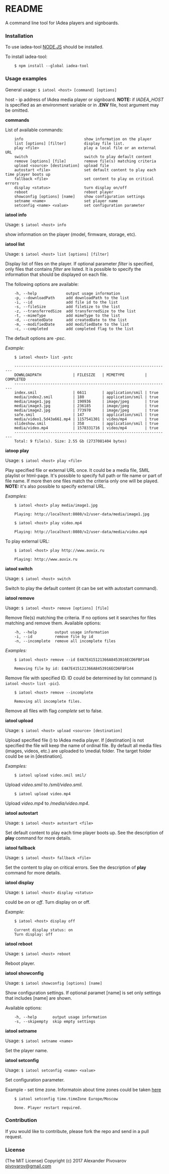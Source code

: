 # README #

A command line tool for IAdea players and signboards.

### Installation ###
To use iadea-tool [NODE.JS](https://nodejs.org/) should be installed.

To install iadea-tool:
```
    $ npm install --global iadea-tool
```

### Usage examples ###
General usage: ```$ iatool <host> [command] [options]```

host - ip address of IAdea media player or signboard. 
**NOTE:** if *IADEA_HOST* is specified as an environment variable or in **.ENV** file, host argument may be omitted.

**commands**

List of available commands:
```
    info                           show information on the player
    list [options] [filter]        display file list.
    play <file>                    play a local file or an external URL
    switch                         switch to play default content 
    remove [options] [file]        remove file(s) matching criteria
    upload <source> [destination]  upload file
    autostart <file>               set default content to play each time player boots up 
    fallback <file>                set content to play on critical errors 
    display <status>               turn display on/off
    reboot                         reboot player
    showconfig [options] [name]    show configuration settings
    setname <name>                 set player name
    setconfig <name> <value>       set configuration parameter
```

**iatool info**

Usage: ```$ iatool <host> info```

show information on the player (model, firmware, storage, etc).

**iatool list**

Usage: ```$ iatool <host> list [options] [filter]```

Display list of files on the player. If optional parameter *filter* is specified, only files that contains *filter* are listed.
It is possible to specify the information that should be displayed on each file.

The following options are available:

```  
    -h, --help             output usage information
    -p, --downloadPath     add downloadPath to the list
    -i, --id               add file id to the list
    -s, --fileSize         add fileSize to the list
    -z, --transferredSize  add transferredSize to the list
    -t, --mimeType         add mimeType to the list
    -d, --createdDate      add createdDate to the list
    -m, --modifiedDate     add modifiedDate to the list
    -c, --completed        add completed flag to the list
```

The default options are *-psc*.

*Example:*
```
    $ iatool <host> list -pstc
    
    ---------------------------------------------------------------------
    DOWNLOADPATH              | FILESIZE   | MIMETYPE         | COMPLETED
    ---------------------------------------------------------------------
    index.smil                | 6611       | application/smil | true     
    media/index2.smil         | 180        | application/smil | true     
    media/image1.jpg          | 190936     | image/jpeg       | true     
    media/image3.jpg          | 236185     | image/jpeg       | true     
    media/image2.jpg          | 773970     | image/jpeg       | true     
    safe.smil                 | 147        | application/smil | true     
    media/video1.5d43a661.mp4 | 1157541301 | video/mp4        | true     
    slideshow.smil            | 358        | application/smil | true     
    media/video.mp4           | 1578331716 | video/mp4        | true     
    ---------------------------------------------------------------------
    Total: 9 file(s). Size: 2.55 Gb (2737081404 bytes)
```

**iatoop play**

Usage: ```$ iatool <host> play <file>```

Play specified file or external URL once. It could be a media file, SMIL playlist or html-page.
It's possible to specify full path or file name or part of file name. 
If more then one files match the criteria only one will be played.
**NOTE:** it's also possible to specify external URL.

*Examples:*

```
    $ iatool <host> play media/image1.jpg
    
    Playing: http://localhost:8080/v2/user-data/media/image1.jpg
```

```
    $ iatool <host> play video.mp4
    
    Playing: http://localhost:8080/v2/user-data/media/video.mp4
```

To play external URL:

```
    $ iatool <host> play http://www.auvix.ru
    
    Playing: http://www.auvix.ru
```

**iatool switch**

Usage: ```$ iatool <host> switch```

Switch to play the default content (it can be set with autostart command).

**iatool remove**

Usage: ```$ iatool <host> remove [options] [file]```

Remove file(s) matching the criteria. If no options set it searches for files matching *<file>* and remove them.
Available options:

```
    -h, --help        output usage information
    -i, --id          remove file by id
    -n, --incomplete  remove all incomplete files
```

*Examples:*

```
    $ iatool <host> remove --id E4A7E415121366A8453916ECD6FBF144
    
    Removing file by id: E4A7E415121366A8453916ECD6FBF144
```

Remove file with specified ID. ID could be determined by list command (```$ iatool <host> list -pic```).

```
    $ iatool <host> remove --incomplete                         
    
    Removing all incomplete files.
```

Remove all files with flag *complete* set to false.

**iatool upload**

Usage: ```$ iatool <host> upload <source> [destination]```

Upload specified file (<source>) to IAdea media player.
If [destination] is not specified the file will keep the name of ordinal file.
By default all media files (images, videos, etc.) are uploaded to \media\ folder.
The target folder could be se in [destination].

*Examples:*

```
    $ iatool upload video.smil smil/
```

Upload *video.smil* to */smil/video.smil*.


```
    $ iatool upload video.mp4
```

Upload *video.mp4* to */media/video.mp4*.

**iatool autostart**

Usage: ```$ iatool <host> autostart <file>```

Set default content to play each time player boots up.
See the description of **play** command for more details.

**iatool fallback**

Usage: ```$ iatool <host> fallback <file>```

Set the content to play on critical errors.
See the description of **play** command for more details.

**iatool display**

Usage: ```$ iatool <host> display <status>```

*<status>* could be *on* or *off*. Turn display on or off.

*Example:*

```
    $ iatool <host> display off   
     
    Current display status: on
    Turn display: off
```

**iatool reboot**

Usage: ```$ iatool <host> reboot```

Reboot player.

**iatool showconfig**

Usage: ```$ iatool showconfig [options] [name]```
    
Show configuration settings. If optional paramet [name] is set only settings that includes [name] are shown.

Available options:

```
    -h, --help       output usage information
    -s, --skipempty  skip empty settings
```

**iatool setname**

Usage: ```$ iatool setname <name>```

Set the  player name.

**iatool setconfig**

Usage: ```$ iatool setconfig <name> <value>```

Set configuration parameter.

Example - set time zone. Informatoin about time zones could be taken [here](http://www.a-smil.org/index.php/Timezone_List)

```
    $ iatool setconfig time.timeZone Europe/Moscow    
             
    Done. Player restart required.
```


### Contribution ###

If you would like to contribute, please fork the repo and send in a pull request.

### License ###

(The MIT License)
Copyright (c) 2017 Alexander Pivovarov <pivovarov@gmail.com>